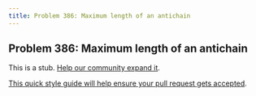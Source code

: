 ```yaml
---
title: Problem 386: Maximum length of an antichain
---
```

## Problem 386: Maximum length of an antichain

This is a stub. <a href='https://github.com/freecodecamp/guides/tree/master/src/pages/certifications/coding-interview-prep/project-euler/problem-386-maximum-length-of-an-antichain/index.md' target='_blank' rel='nofollow'>Help our community expand it</a>.

<a href='https://github.com/freecodecamp/guides/blob/master/README.md' target='_blank' rel='nofollow'>This quick style guide will help ensure your pull request gets accepted</a>.

<!-- The article goes here, in GitHub-flavored Markdown. Feel free to add YouTube videos, images, and CodePen/JSBin embeds  -->
